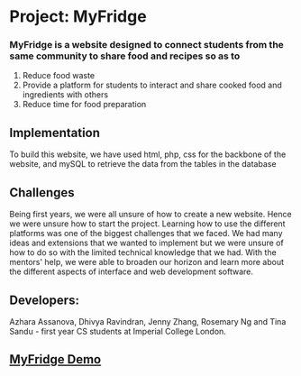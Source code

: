 # Project: MyFridge

### MyFridge is a website designed to connect students from the same community to share food and recipes so as to
1) Reduce food waste
2) Provide a platform for students to interact and share cooked food and ingredients with others
3) Reduce time for food preparation

## Implementation
 To build this website, we have used html, php, css for the backbone of the website, and mySQL to retrieve the data from the tables in the database

## Challenges
 Being first years, we were all unsure of how to create a new website. Hence we were unsure how to start the project. Learning how to use the different platforms was one of the biggest challenges that we faced. We had many ideas and extensions that we wanted to implement but we were unsure of how to do so with the limited technical knowledge that we had. With the mentors' help, we were able to broaden our horizon and learn more about the different aspects of interface and web development software.

## Developers:
Azhara Assanova, Dhivya Ravindran, Jenny Zhang, Rosemary Ng and Tina Sandu - first year CS students at Imperial College London.

## [MyFridge Demo](https://youtu.be/TwhhI0VZBX8)

